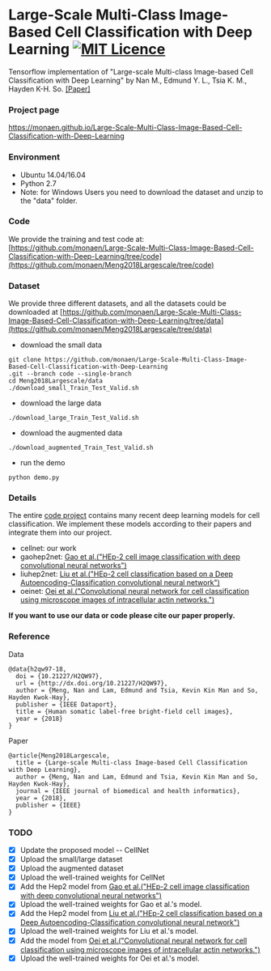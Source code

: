 # Large-Scale Multi-Class Image-Based Cell Classification with Deep Learning [![MIT Licence](https://badges.frapsoft.com/os/mit/mit.svg?v=103)](https://opensource.org/licenses/mit-license.php)
Tensorflow implementation of "Large-scale Multi-class Image-based Cell Classification with Deep Learning" by Nan M., Edmund Y. L., Tsia K. M., Hayden K-H. So. [[Paper]](https://monaen.github.io/Large-Scale-Multi-Class-Image-Based-Cell-Classification-with-Deep-Learning/materials/Largescale_Multiclass_Imagebased_Cell_Classification_with_Deep_Learning.pdf)


### Project page
[https://monaen.github.io/Large-Scale-Multi-Class-Image-Based-Cell-Classification-with-Deep-Learning
](https://monaen.github.io/Large-Scale-Multi-Class-Image-Based-Cell-Classification-with-Deep-Learning
)

### Environment
* Ubuntu 14.04/16.04
* Python 2.7
* Note: for Windows Users you need to download the dataset and unzip to the "data" folder.

### Code
We provide the training and test code at: [https://github.com/monaen/Large-Scale-Multi-Class-Image-Based-Cell-Classification-with-Deep-Learning/tree/code](https://github.com/monaen/Meng2018Largescale/tree/code)

### Dataset
We provide three different datasets, and all the datasets could be downloaded at [https://github.com/monaen/Large-Scale-Multi-Class-Image-Based-Cell-Classification-with-Deep-Learning/tree/data](https://github.com/monaen/Meng2018Largescale/tree/data)

* download the small data
```commandline
git clone https://github.com/monaen/Large-Scale-Multi-Class-Image-Based-Cell-Classification-with-Deep-Learning
.git --branch code --single-branch
cd Meng2018Largescale/data
./download_small_Train_Test_Valid.sh
```

* download the large data
```commandline
./download_large_Train_Test_Valid.sh
```

* download the augmented data
```commandline
./download_augmented_Train_Test_Valid.sh
```

* run the demo
```commandline
python demo.py
```

### Details
The entire [code project](https://github.com/monaen/Large-Scale-Multi-Class-Image-Based-Cell-Classification-with-Deep-Learning/tree/code) contains many recent deep learning models for cell classification. We implement these models according to their papers and integrate them into our project.
* cellnet: our work
* gaohep2net: [Gao et al.("HEp-2 cell image classification with deep convolutional neural networks")](https://ieeexplore.ieee.org/document/7400923)
* liuhep2net: [Liu et al.("HEp-2 cell classification based on a Deep Autoencoding-Classification convolutional neural network")](https://ieeexplore.ieee.org/document/7950689)
* oeinet: [Oei et al.("Convolutional neural network for cell classification using microscope images of intracellular actin networks.")](https://journals.plos.org/plosone/article?id=10.1371/journal.pone.0213626)


**If you want to use our data or code please cite our paper properly.**

### Reference
Data
```
@data{h2qw97-18,
  doi = {10.21227/H2QW97},
  url = {http://dx.doi.org/10.21227/H2QW97},
  author = {Meng, Nan and Lam, Edmund and Tsia, Kevin Kin Man and So, Hayden Kwok-Hay},
  publisher = {IEEE Dataport},
  title = {Human somatic label-free bright-field cell images},
  year = {2018}
}
```
Paper
```
@article{Meng2018Largescale,
  title = {Large-scale Multi-class Image-based Cell Classification with Deep Learning},
  author = {Meng, Nan and Lam, Edmund and Tsia, Kevin Kin Man and So, Hayden Kwok-Hay},
  journal = {IEEE journal of biomedical and health informatics},
  year = {2018},
  publisher = {IEEE}
}
```
### TODO
- [x] Update the proposed model -- CellNet
- [x] Upload the small/large dataset
- [x] Upload the augmented dataset
- [x] Upload the well-trained weights for CellNet
- [x] Add the Hep2 model from [Gao et al.("HEp-2 cell image classification with deep convolutional neural networks")](https://ieeexplore.ieee.org/document/7400923)
- [x] Upload the well-trained weights for Gao et al.'s model.
- [x] Add the Hep2 model from [Liu et al.("HEp-2 cell classification based on a Deep Autoencoding-Classification convolutional neural network")](https://ieeexplore.ieee.org/document/7950689)
- [x] Upload the well-trained weights for Liu et al.'s model.
- [x] Add the model from [Oei et al.("Convolutional neural network for cell classification using microscope images of intracellular actin networks.")](https://journals.plos.org/plosone/article?id=10.1371/journal.pone.0213626)
- [x] Upload the well-trained weights for Oei et al.'s model.
